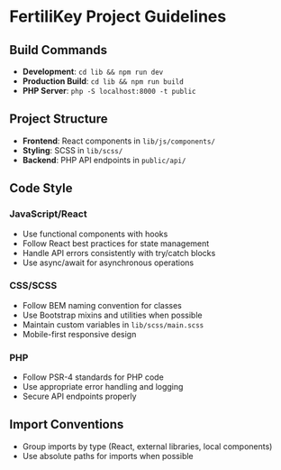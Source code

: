 # FertiliKey Project Guidelines

## Build Commands
- **Development**: `cd lib && npm run dev`
- **Production Build**: `cd lib && npm run build`
- **PHP Server**: `php -S localhost:8000 -t public`

## Project Structure
- **Frontend**: React components in `lib/js/components/`
- **Styling**: SCSS in `lib/scss/`
- **Backend**: PHP API endpoints in `public/api/`

## Code Style

### JavaScript/React
- Use functional components with hooks
- Follow React best practices for state management
- Handle API errors consistently with try/catch blocks
- Use async/await for asynchronous operations

### CSS/SCSS
- Follow BEM naming convention for classes
- Use Bootstrap mixins and utilities when possible
- Maintain custom variables in `lib/scss/main.scss`
- Mobile-first responsive design

### PHP
- Follow PSR-4 standards for PHP code
- Use appropriate error handling and logging
- Secure API endpoints properly

## Import Conventions
- Group imports by type (React, external libraries, local components)
- Use absolute paths for imports when possible